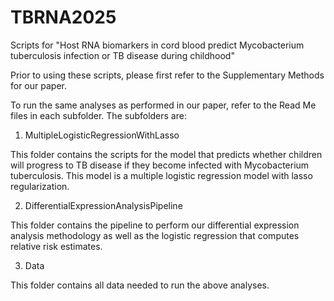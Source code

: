 # TBRNA2025
Scripts for "Host RNA biomarkers in cord blood predict Mycobacterium tuberculosis infection or TB disease during childhood"

Prior to using these scripts, please first refer to the Supplementary Methods for our paper. 

To run the same analyses as performed in our paper, refer to the Read Me files in each subfolder. The subfolders are:

1)	MultipleLogisticRegressionWithLasso

This folder contains the scripts for the model that predicts whether children will progress to TB disease if they become infected with Mycobacterium tuberculosis. This model is a multiple logistic regression model with lasso regularization. 

2)	DifferentialExpressionAnalysisPipeline

This folder contains the pipeline to perform our differential expression analysis methodology as well as the logistic regression that computes relative risk estimates.

3)	Data

This folder contains all data needed to run the above analyses.

